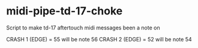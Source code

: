 # midi-pipe-td-17-choke

Script to make td-17 aftertouch midi messages been a note on

CRASH 1 (EDGE) = 55 will be note 56
CRASH 2 (EDGE) = 52 will be note 54
